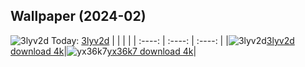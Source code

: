 ## Wallpaper (2024-02)
![3lyv2d](https://th.wallhaven.cc/small/3l/3lyv2d.jpg) Today: [3lyv2d](https://th.wallhaven.cc/small/3l/3lyv2d.jpg)
|      |      |      |
| :----: | :----: | :----: |
|![3lyv2d](https://th.wallhaven.cc/small/3l/3lyv2d.jpg)[3lyv2d download 4k](https://wallhaven.cc/w/3lyv2d)|![yx36k7](https://th.wallhaven.cc/small/yx/yx36k7.jpg)[yx36k7 download 4k](https://wallhaven.cc/w/yx36k7)|